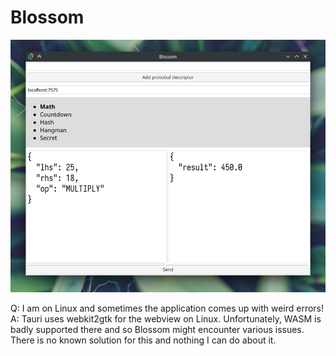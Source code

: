 # Blossom
![](img/1.png)

Q: I am on Linux and sometimes the application comes up with weird errors!
A: Tauri uses webkit2gtk for the webview on Linux. Unfortunately, WASM is badly supported there and so Blossom might encounter various issues. There is no known solution for this and nothing I can do about it.
